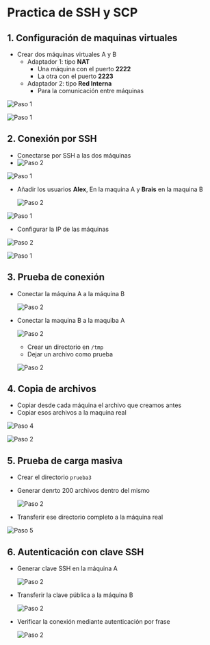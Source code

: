 # Practica de SSH y SCP

## 1. Configuración de maquinas virtuales

- Crear dos máquinas virtuales A y B
  - Adaptador 1: tipo **NAT**
    - Una máquina con el puerto **2222**
    - La otra con el puerto **2223**
  - Adaptador 2: tipo **Red Interna**
    - Para la comunicación entre máquinas

![Paso 1](imagenes/imagen_1_1.png)

![Paso 1](imagenes/imagen_1_2.png)

## 2. Conexión por SSH

- Conectarse por SSH a las dos máquinas
- 
  ![Paso 2](imagenes/imagen_2_1.png)
  
![Paso 1](imagenes/imagen_2_2.png)

- Añadir los usuarios **Alex**, En la maquina A y **Brais** en la maquina B
  
  ![Paso 2](imagenes/imagen_2_3.png)
  
![Paso 1](imagenes/imagen_3_1.png)

- Configurar la IP de las máquinas

![Paso 2](imagenes/imagen_3_2.png)

![Paso 1](imagenes/imagen_3_3.png)

## 3. Prueba de conexión

- Conectar la máquina A a la máquina B

  ![Paso 2](imagenes/imagen_3_4.png)
  
- Conectar la maquina B a la maquiba A
  
    ![Paso 2](imagenes/imagen_4_1.png)
  
  - Crear un directorio en `/tmp`
  - Dejar un archivo como prueba

  ![Paso 2](imagenes/imagen_4_2.png)

## 4. Copia de archivos

- Copiar desde cada máquina el archivo que creamos antes
- Copiar esos archivos a la maquina real

![Paso 4](imagenes/imagen_4_3.png)

  ![Paso 2](imagenes/imagen_5_1.png)
  
## 5. Prueba de carga masiva

- Crear el directorio `prueba3`
- Generar denrto 200 archivos dentro del mismo
  
    ![Paso 2](imagenes/imagen_5_2.png)
  
- Transferir ese directorio completo a la máquina real

![Paso 5](imagenes/imagen_6_1.png)

## 6. Autenticación con clave SSH

- Generar clave SSH en la máquina A
  
    ![Paso 2](imagenes/imagen_6_2.png)
  
- Transferir la clave pública a la máquina B
  
    ![Paso 2](imagenes/imagen_7_1.png)

- Verificar la conexión mediante autenticación por frase
  
    ![Paso 2](imagenes/imagen_7_2.png)


